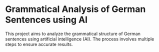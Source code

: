 # Grammatical Analysis of German Sentences using AI
 This project aims to analyze the grammatical structure of German sentences using artificial intelligence (AI). The process involves multiple steps to ensure accurate results.
